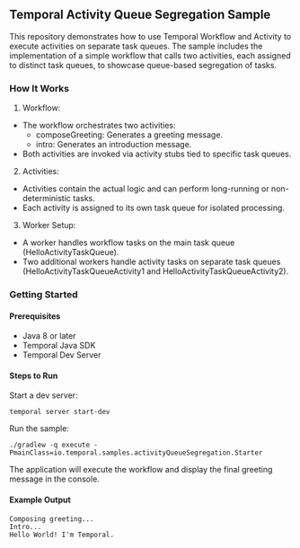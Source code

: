 ## Temporal Activity Queue Segregation Sample

This repository demonstrates how to use Temporal Workflow and Activity to execute activities on separate task queues. The sample includes the implementation of a simple workflow that calls two activities, each assigned to distinct task queues, to showcase queue-based segregation of tasks.

### How It Works
1.	Workflow:
- The workflow orchestrates two activities:
  - composeGreeting: Generates a greeting message.
  - intro: Generates an introduction message.
- Both activities are invoked via activity stubs tied to specific task queues.
2.	Activities:
- Activities contain the actual logic and can perform long-running or non-deterministic tasks.
- Each activity is assigned to its own task queue for isolated processing.
3.	Worker Setup:
- A worker handles workflow tasks on the main task queue (HelloActivityTaskQueue).
- Two additional workers handle activity tasks on separate task queues (HelloActivityTaskQueueActivity1 and HelloActivityTaskQueueActivity2).

### Getting Started

#### Prerequisites
- Java 8 or later
- Temporal Java SDK
- Temporal Dev Server

#### Steps to Run

Start a dev server:
```
temporal server start-dev
```

Run the sample:
```
./gradlew -q execute -PmainClass=io.temporal.samples.activityQueueSegregation.Starter
```

The application will execute the workflow and display the final greeting message in the console.

#### Example Output
```
Composing greeting...
Intro...
Hello World! I'm Temporal.
```